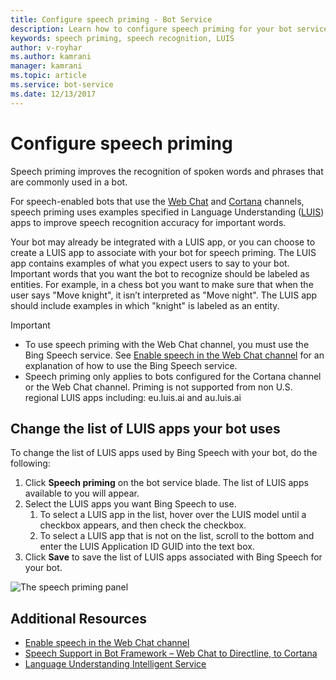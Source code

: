 ```yaml
---
title: Configure speech priming - Bot Service
description: Learn how to configure speech priming for your bot service using the Azure Portal.
keywords: speech priming, speech recognition, LUIS
author: v-royhar
ms.author: kamrani
manager: kamrani
ms.topic: article
ms.service: bot-service
ms.date: 12/13/2017
---
```


# Configure speech priming

Speech priming improves the recognition of spoken words and phrases that are commonly used in a bot.

For speech-enabled bots that use the [Web Chat](bot-service-channel-connect-wechat.md) and [Cortana](~/bot-service-channel-connect-cortana.md) channels, speech priming uses examples specified in Language Understanding ([LUIS](https://www.luis.ai/)) apps to improve speech recognition accuracy for important words.

Your bot may already be integrated with a LUIS app, or you can choose to create a LUIS app to associate with your bot for speech priming. The LUIS app contains examples of what you expect users to say to your bot. Important words that you want the bot to recognize should be labeled as entities. For example, in a chess bot you want to make sure that when the user says "Move knight", it isn’t interpreted as "Move night". The LUIS app should include examples in which "knight" is labeled as an entity.

> [!IMPORTANT]
> - To use speech priming with the Web Chat channel, you must use the Bing Speech service. See [Enable speech in the Web Chat channel](bot-service-channel-connect-webchat-speech.md) for an explanation of how to use the Bing Speech service.
> - Speech priming only applies to bots configured for the Cortana channel or the Web Chat channel. Priming is not supported from non U.S. regional LUIS apps including: eu.luis.ai and au.luis.ai

## Change the list of LUIS apps your bot uses

To change the list of LUIS apps used by Bing Speech with your bot, do the following:

1. Click **Speech priming** on the bot service blade. The list of LUIS apps available to you will appear.
1. Select the LUIS apps you want Bing Speech to use.
    1. To select a LUIS app in the list, hover over the LUIS model until a checkbox appears, and then check the checkbox.
    1. To select a LUIS app that is not on the list, scroll to the bottom and enter the LUIS Application ID GUID into the text box.
1. Click **Save** to save the list of LUIS apps associated with Bing Speech for your bot.

![The speech priming panel](~/media/bot-service-manage-speech-priming/speech-priming.png)

## Additional Resources

- [Enable speech in the Web Chat channel](~/bot-service-channel-connect-webchat-speech.md)
- [Speech Support in Bot Framework – Web Chat to Directline, to Cortana](https://blog.botframework.com/2017/06/26/Speech-To-Text/)
- [Language Understanding Intelligent Service](https://www.luis.ai)
